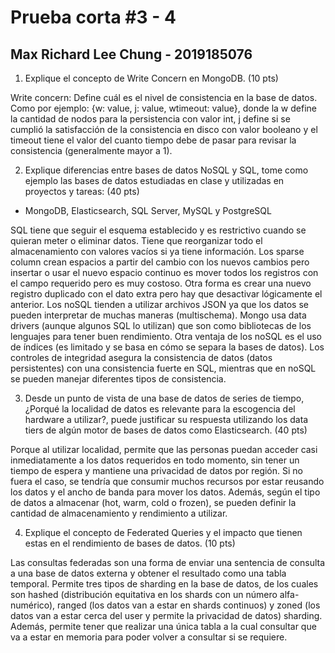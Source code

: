 # Prueba corta #3 - 4
## Max Richard Lee Chung - 2019185076
1. Explique el concepto de Write Concern en MongoDB. (10 pts)
 
Write concern: Define cuál es el nivel de consistencia en la base de datos. Como por ejemplo: {w: value, j: value, wtimeout: value}, donde la w define la cantidad de nodos para la persistencia con valor int, j define si se cumplió la satisfacción de la consistencia en disco con valor booleano y el timeout tiene el valor del cuanto tiempo debe de pasar para revisar la consistencia (generalmente mayor a 1).

2. Explique diferencias entre bases de datos NoSQL y SQL, tome como ejemplo las
bases de datos estudiadas en clase y utilizadas en proyectos y tareas: (40 pts)
* MongoDB, Elasticsearch, SQL Server, MySQL y PostgreSQL

SQL tiene que seguir el esquema establecido y es restrictivo cuando se quieran meter o eliminar datos. Tiene que reorganizar todo el almacenamiento con valores vacíos si ya tiene información. Los sparse column crean espacios a partir del cambio con los nuevos cambios pero insertar o usar el nuevo espacio continuo es mover todos los registros con el campo requerido pero es muy costoso. Otra forma es crear una nuevo registro duplicado con el dato extra pero hay que desactivar lógicamente el anterior. Los noSQL tienden a utilizar archivos JSON ya que los datos se pueden interpretar de muchas maneras (multischema). Mongo usa data drivers (aunque algunos SQL lo utilizan) que son como bibliotecas de los lenguajes para tener buen rendimiento. Otra ventaja de los noSQL es el uso de índices (es limitado y se basa en cómo se separa la bases de datos). Los controles de integridad asegura la consistencia de datos (datos persistentes) con una consistencia fuerte en SQL, mientras que en noSQL se pueden manejar diferentes tipos de consistencia.  

3. Desde un punto de vista de una base de datos de series de tiempo, ¿Porqué la
localidad de datos es relevante para la escogencia del hardware a utilizar?, puede justificar su respuesta utilizando los data tiers de algún motor de bases de datos como Elasticsearch. (40 pts)

Porque al utilizar localidad, permite que las personas puedan acceder casi inmediatamente a los datos requeridos en todo momento, sin tener un tiempo de espera y mantiene una privacidad de datos por región. Si no fuera el caso, se tendría que consumir muchos recursos por estar reusando los datos y el ancho de banda para mover los datos. Además, según el tipo de datos a almacenar (hot, warm, cold o frozen), se pueden definir la cantidad de almacenamiento y rendimiento a utilizar. 

4. Explique el concepto de Federated Queries y el impacto que tienen estas en el rendimiento de bases de datos. (10 pts)
 
Las consultas federadas son una forma de enviar una sentencia de consulta a una base de datos externa y obtener el resultado como una tabla temporal. Permite tres tipos de sharding en la base de datos, de los cuales son hashed (distribución equitativa en los shards con un número alfa-numérico), ranged (los datos van a estar en shards continuos) y zoned (los datos van a estar cerca del user y permite la privacidad de datos) sharding. Además, permite tener que realizar una única tabla a la cual consultar que va a estar en memoria para poder volver a consultar si se requiere.